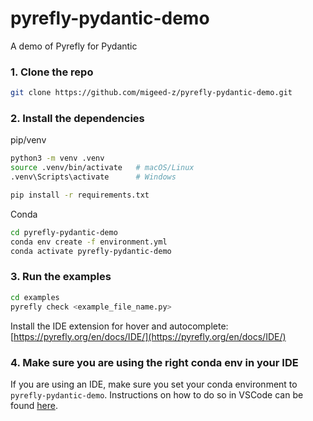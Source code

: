 # pyrefly-pydantic-demo
A demo of Pyrefly for Pydantic


### 1. Clone the repo

```bash
git clone https://github.com/migeed-z/pyrefly-pydantic-demo.git
```


### 2. Install the dependencies 

pip/venv

```bash
python3 -m venv .venv
source .venv/bin/activate   # macOS/Linux
.venv\Scripts\activate      # Windows

pip install -r requirements.txt
```

Conda

```bash
cd pyrefly-pydantic-demo
conda env create -f environment.yml
conda activate pyrefly-pydantic-demo
```

### 3. Run the examples 
```bash
cd examples
pyrefly check <example_file_name.py>
```

Install the IDE extension for hover and autocomplete: [https://pyrefly.org/en/docs/IDE/](https://pyrefly.org/en/docs/IDE/)

### 4. Make sure you are using the right conda env in your IDE 
If you are using an IDE, make sure you set your conda environment to `pyrefly-pydantic-demo`. 
Instructions on how to do so in VSCode can be found [here](https://code.visualstudio.com/docs/python/environments#_select-and-activate-an-environment). 

